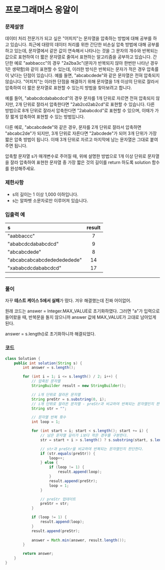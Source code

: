 # 프로그래머스 옹알이

### 문제설명
데이터 처리 전문가가 되고 싶은 "어피치"는 문자열을 압축하는 방법에 대해 공부를 하고 있습니다. 최근에 대량의 데이터 처리를 위한 간단한 비손실 압축 방법에 대해 공부를 하고 있는데, 문자열에서 같은 값이 연속해서 나타나는 것을 그 문자의 개수와 반복되는 값으로 표현하여 더 짧은 문자열로 줄여서 표현하는 알고리즘을 공부하고 있습니다.
간단한 예로 "aabbaccc"의 경우 "2a2ba3c"(문자가 반복되지 않아 한번만 나타난 경우 1은 생략함)와 같이 표현할 수 있는데, 이러한 방식은 반복되는 문자가 적은 경우 압축률이 낮다는 단점이 있습니다. 예를 들면, "abcabcdede"와 같은 문자열은 전혀 압축되지 않습니다. "어피치"는 이러한 단점을 해결하기 위해 문자열을 1개 이상의 단위로 잘라서 압축하여 더 짧은 문자열로 표현할 수 있는지 방법을 찾아보려고 합니다.

예를 들어, "ababcdcdababcdcd"의 경우 문자를 1개 단위로 자르면 전혀 압축되지 않지만, 2개 단위로 잘라서 압축한다면 "2ab2cd2ab2cd"로 표현할 수 있습니다. 다른 방법으로 8개 단위로 잘라서 압축한다면 "2ababcdcd"로 표현할 수 있으며, 이때가 가장 짧게 압축하여 표현할 수 있는 방법입니다.

다른 예로, "abcabcdede"와 같은 경우, 문자를 2개 단위로 잘라서 압축하면 "abcabc2de"가 되지만, 3개 단위로 자른다면 "2abcdede"가 되어 3개 단위가 가장 짧은 압축 방법이 됩니다. 이때 3개 단위로 자르고 마지막에 남는 문자열은 그대로 붙여주면 됩니다.

압축할 문자열 s가 매개변수로 주어질 때, 위에 설명한 방법으로 1개 이상 단위로 문자열을 잘라 압축하여 표현한 문자열 중 가장 짧은 것의 길이를 return 하도록 solution 함수를 완성해주세요.

### 제한사항
- s의 길이는 1 이상 1,000 이하입니다.
- s는 알파벳 소문자로만 이루어져 있습니다.

### 입출력 예
|s|	result|
|:-|:-:|
|"aabbaccc"|	7|
|"ababcdcdababcdcd"|	9|
|"abcabcdede"	|8|
|"abcabcabcabcdededededede"	|14|
|"xababcdcdababcdcd"	|17|

---

### 풀이

자꾸 **테스트 케이스 5에서 실패**가 떴다.
겨우 해결했는데 진짜 어이없어.

원래 코드는 answer = Integer.MAX_VALUE로 초기화하였다.
그러면 "a"가 입력으로 들어왔을 때,
반복문을 돌지 않으니까 answer 값에 MAX_VALUE가 고대로 남아있게 된다.

answer = s.length()로 초기화하니까 해결되었다.

### 코드
```java
class Solution {
    public int solution(String s) {
        int answer = s.length();

		for (int i = 1; i <= s.length() / 2; i++) {
			// 압축된 문자열
			StringBuilder result = new StringBuilder();

			// i개 단위로 잘라온 문자열
			String preStr = s.substring(0, i);
			// i개 단위로 잘라온 문자열 - preStr과 비교하여 반복되는 문자열인지 판단한다.
			String str = "";

			// 문자열 반복 횟수
			int loop = 1;

			for (int start = i; start < s.length(); start += i) {
				// 남은 문자열 길이가 i보다 작은 경우를 구분한다.
				str = start + i > s.length() ? s.substring(start, s.length()) : s.substring(start, start + i);

				// str과 preStr을 비교하여 반복되는 문자열인지 판단한다.
				if (str.equals(preStr)) {
					loop++;
				} else {
					if (loop != 1) {
						result.append(loop);
					}
					result.append(preStr);
					loop = 1;
				}

				// preStr 업데이트
				preStr = str;
			}

			if (loop != 1) {
				result.append(loop);
			}
			result.append(preStr);
			
			answer = Math.min(answer, result.length());
		}

		return answer;
    }
}
```
